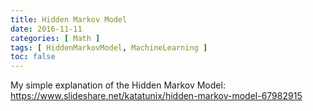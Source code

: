 ```yaml
---
title: Hidden Markov Model
date: 2016-11-11
categories: [ Math ]
tags: [ HiddenMarkovModel, MachineLearning ]
toc: false
---
```


My simple explanation of the Hidden Markov Model: https://www.slideshare.net/katatunix/hidden-markov-model-67982915
